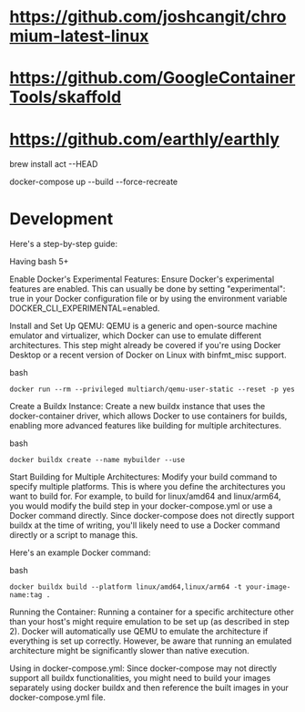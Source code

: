 # https://github.com/joshcangit/chromium-latest-linux
# https://github.com/GoogleContainerTools/skaffold
# https://github.com/earthly/earthly

brew install act --HEAD

docker-compose up --build --force-recreate

# Development

Here's a step-by-step guide:

Having bash 5+

Enable Docker's Experimental Features: Ensure Docker's experimental features are enabled. This can usually be done by setting "experimental": true in your Docker configuration file or by using the environment variable DOCKER_CLI_EXPERIMENTAL=enabled.

Install and Set Up QEMU: QEMU is a generic and open-source machine emulator and virtualizer, which Docker can use to emulate different architectures. This step might already be covered if you're using Docker Desktop or a recent version of Docker on Linux with binfmt_misc support.

bash
```
docker run --rm --privileged multiarch/qemu-user-static --reset -p yes
```
Create a Buildx Instance: Create a new buildx instance that uses the docker-container driver, which allows Docker to use containers for builds, enabling more advanced features like building for multiple architectures.

bash
```
docker buildx create --name mybuilder --use
```
Start Building for Multiple Architectures: Modify your build command to specify multiple platforms. This is where you define the architectures you want to build for. For example, to build for linux/amd64 and linux/arm64, you would modify the build step in your docker-compose.yml or use a Docker command directly. Since docker-compose does not directly support buildx at the time of writing, you'll likely need to use a Docker command directly or a script to manage this.

Here's an example Docker command:

bash
```
docker buildx build --platform linux/amd64,linux/arm64 -t your-image-name:tag .
```
Running the Container: Running a container for a specific architecture other than your host's might require emulation to be set up (as described in step 2). Docker will automatically use QEMU to emulate the architecture if everything is set up correctly. However, be aware that running an emulated architecture might be significantly slower than native execution.

Using in docker-compose.yml: Since docker-compose may not directly support all buildx functionalities, you might need to build your images separately using docker buildx and then reference the built images in your docker-compose.yml file.

